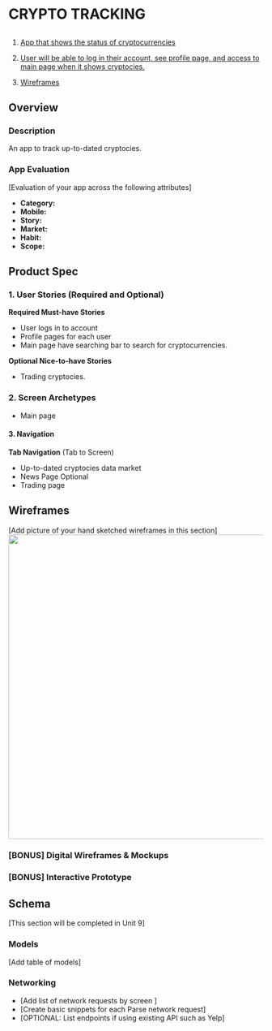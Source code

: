 # CRYPTO TRACKING

## 
1. [App that shows the status of cryptocurrencies](#Overview)

3. [User will be able to log in their account, see profile page, and access to main page when it shows cryptocies. ](#Product-Spec)
4. [Wireframes](#Wireframes)

## Overview
### Description
An app to track up-to-dated cryptocies.

### App Evaluation
[Evaluation of your app across the following attributes]
- **Category:**
- **Mobile:**
- **Story:**
- **Market:**
- **Habit:**
- **Scope:**

## Product Spec
### 1. User Stories (Required and Optional)

**Required Must-have Stories**

* User logs in to account
* Profile pages for each user
* Main page have searching bar to search for cryptocurrencies.

**Optional Nice-to-have Stories**

* Trading cryptocies.

### 2. Screen Archetypes

* Main page

#### 3. Navigation

**Tab Navigation** (Tab to Screen)
* Up-to-dated cryptocies data market
* News Page
Optional
* Trading page

## Wireframes
[Add picture of your hand sketched wireframes in this section]
<img src="YOUR_WIREFRAME_IMAGE_URL" width=600>

### [BONUS] Digital Wireframes & Mockups

### [BONUS] Interactive Prototype

## Schema 
[This section will be completed in Unit 9]
### Models
[Add table of models]
### Networking
- [Add list of network requests by screen ]
- [Create basic snippets for each Parse network request]
- [OPTIONAL: List endpoints if using existing API such as Yelp]


